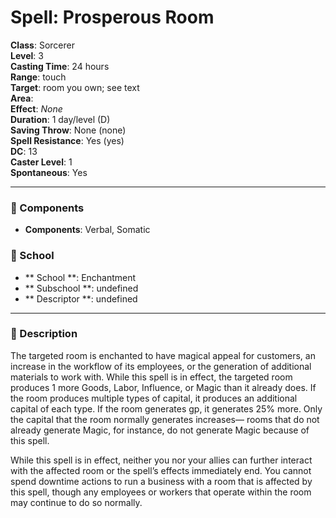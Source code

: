 
# Spell: Prosperous Room
**Class**: Sorcerer  
**Level**: 3  
**Casting Time**: 24 hours  
**Range**: touch  
**Target**: room you own; see text   
**Area**:   
**Effect**: _None_  
**Duration**: 1 day/level (D)   
**Saving Throw**: None (none)  
**Spell Resistance**: Yes (yes)  
**DC**: 13  
**Caster Level**: 1  
**Spontaneous**: Yes

---

### 🔮 Components
- **Components**: Verbal, Somatic

### 🏫 School
- ** School **: Enchantment
- ** Subschool **: undefined
- ** Descriptor **: undefined
---

### 📜 Description
The targeted room is enchanted to have magical appeal for customers, an increase in the workflow of its employees, or the generation of additional materials to work with. While this spell is in effect, the targeted room produces 1 more Goods, Labor, Influence, or Magic than it already does. If the room produces multiple types of capital, it produces an additional capital of each type. If the room generates gp, it generates 25% more. Only the capital that the room normally generates increases— rooms that do not already generate Magic, for instance, do not generate Magic because of this spell.

While this spell is in effect, neither you nor your allies can further interact with the affected room or the spell’s effects immediately end. You cannot spend downtime actions to run a business with a room that is affected by this spell, though any employees or workers that operate within the room may continue to do so normally.
